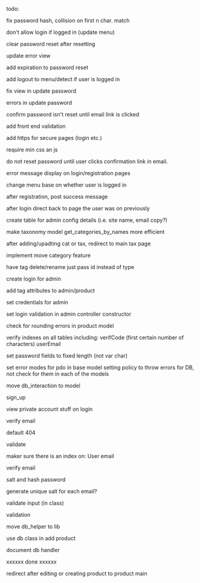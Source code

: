 todo:

fix password hash, collision on first n char. match

don't allow login if logged in (update menu)

clear password reset after resetting

update error view

add expiration to password reset

add logout to menu/detect if user is logged in

fix view in update password

errors in update password

confirm password isn't reset until email link is clicked

add front end validation

add https for secure pages (login etc.)

require min css an js

do not reset password until user clicks confirmation link in email.

error message display on login/registration pages

change menu base on whether user is logged in

after registration, post success message

after login direct back to page the user was on previously

create table for admin config details (i.e. site name, email copy?)

make taxonomy model get_categories_by_names more efficient

after adding/upadting cat or tax, redirect to main tax page

implement move category feature

have tag delete/rename just pass id instead of type



create login for admin

add tag attributes to admin/product

set credentials for admin



set login validation in admin controller constructor

check for rounding errors in product model

verify indexes on all tables including:
	verifCode (first certain number of characters)
	userEmail

set password fields to fixed length (not var char)

set error modes for pdo in base model
	setting policy to throw errors for DB, not check for them in each of the models

move db_interaction to model

sign_up

view private account stuff on login

verify email

default 404

validate

maker sure there is an index on:
	User email

verify email

salt and hash password

generate unique salt for each email?

validate input (in class)

validation

move db_helper to lib

use db class in add product

document db handler


xxxxxx done xxxxxx

redirect after editing or creating product to product main
